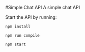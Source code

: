 #Simple Chat API
A simple chat API 

Start the API by running:
```
npm install

npm run compile

npm start
```
